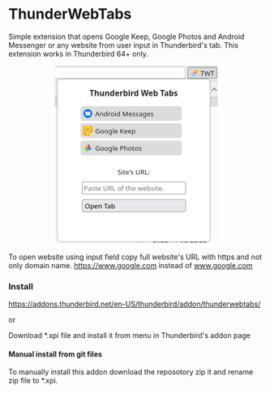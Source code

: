 # ThunderWebTabs
Simple extension that opens Google Keep, Google Photos and Android Messenger or any website from user input in Thunderbird's tab.
This extension works in Thunderbird 64+ only.

<p align="center"><img src="https://github.com/FFDA/ffda.github.storage/blob/main/images/ThunderWebTabs.png?raw=true"></p>

To open website using input field copy full website's URL with https and not only domain name. https://www.google.com instead of www.google.com
 
### Install
https://addons.thunderbird.net/en-US/thunderbird/addon/thunderwebtabs/

or

Download *.xpi file and install it from menu in Thunderbird's addon page

#### Manual install from git files
To manually install this addon download the reposotory zip it and rename zip file to *.xpi.